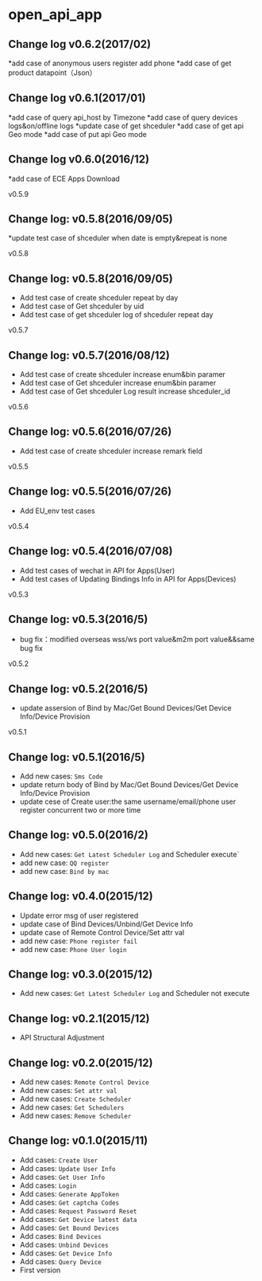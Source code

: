 open_api_app
==========
## Change log v0.6.2(2017/02)
*add case of anonymous users register add phone
*add case of get product datapoint（Json）


## Change log v0.6.1(2017/01)
*add case of query api_host by Timezone
*add case of query devices logs&on/offline logs
*update case of get shceduler
*add case of get api Geo mode
*add case of put api Geo mode

## Change log v0.6.0(2016/12)
*add case of ECE Apps Download 

v0.5.9

## Change log: v0.5.8(2016/09/05)
*update test case of shceduler when date is empty&repeat is none


v0.5.8

## Change log: v0.5.8(2016/09/05)
* Add test case of create shceduler repeat by day 
* Add test case of Get shceduler by uid
* Add test case of get shceduler log of shceduler repeat day

v0.5.7

## Change log: v0.5.7(2016/08/12)
* Add test case of create shceduler increase enum&bin paramer 
* Add test case of Get shceduler increase enum&bin paramer
* Add test case of Get shceduler Log result increase shceduler_id

v0.5.6

## Change log: v0.5.6(2016/07/26)
* Add test case of create shceduler increase remark field

v0.5.5

## Change log: v0.5.5(2016/07/26)
* Add EU_env test cases

v0.5.4

## Change log: v0.5.4(2016/07/08)
* Add test cases of wechat in API for Apps(User)
* Add test cases of Updating Bindings Info in API for Apps(Devices)

v0.5.3

## Change log: v0.5.3(2016/5)
* bug fix：modified overseas wss/ws port value&m2m port value&&same bug fix

v0.5.2

## Change log: v0.5.2(2016/5)
* update assersion of Bind by Mac/Get Bound Devices/Get Device Info/Device Provision


v0.5.1

## Change log: v0.5.1(2016/5)
* Add new cases: `Sms Code` 
* update return body of Bind by Mac/Get Bound Devices/Get Device Info/Device Provision
* update cese of Create user:the same username/email/phone user register concurrent two or more time


## Change log: v0.5.0(2016/2)
* Add new cases: `Get Latest Scheduler Log` and Scheduler execute`
* add new case: `QQ register`
* add new case: `Bind by mac`

## Change log: v0.4.0(2015/12)
* Update error msg of user registered
* update case of Bind Devices/Unbind/Get Device Info
* update case of Remote Control Device/Set attr val
* add new case: `Phone register fail`
* add new case: `Phone User login`

## Change log: v0.3.0(2015/12)
* Add new cases: `Get Latest Scheduler Log` and Scheduler not execute

## Change log: v0.2.1(2015/12)
* API Structural Adjustment

## Change log: v0.2.0(2015/12)
* Add new cases: `Remote Control Device`
* Add new cases: `Set attr val`
* Add new cases: `Create Scheduler`
* Add new cases: `Get Schedulers`
* Add new cases: `Remove Scheduler`

## Change log: v0.1.0(2015/11)
* Add cases: `Create User`
* Add cases: `Update User Info`
* Add cases: `Get User Info`
* Add cases: `Login`
* Add cases: `Generate AppToken`
* Add cases: `Get captcha Codes`
* Add cases: `Request Password Reset`
* Add cases: `Get Device latest data`
* Add cases: `Get Bound Devices`
* Add cases: `Bind Devices`
* Add cases: `Unbind Devices`
* Add cases: `Get Device Info`
* Add cases: `Query Device`
* First version

